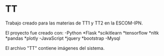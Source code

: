 # TT
Trabajo creado para las materias de TT1 y TT2 en la ESCOM-IPN.

El proyecto fue creado con:
-Python 
*Flask
*scikitlearn
*tensorflow
*nltk
*pandas
*plotly
-JavaScript
*jquery
*bootstrap
-Mysql

El archivo "TT" contiene imágenes del sistema.
